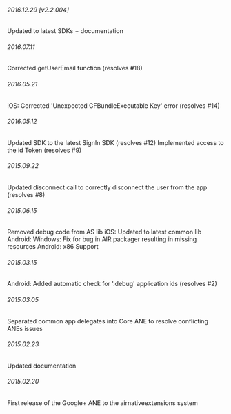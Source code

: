

###### 2016.12.29 [v2.2.004]

Updated to latest SDKs + documentation


######  2016.07.11

Corrected getUserEmail function (resolves #18)


###### 2016.05.21

iOS: Corrected 'Unexpected CFBundleExecutable Key' error (resolves #14)


###### 2016.05.12

Updated SDK to the latest SignIn SDK (resolves #12) 
Implemented access to the id Token (resolves #9)


###### 2015.09.22

Updated disconnect call to correctly disconnect the user from the app (resolves #8)


###### 2015.06.15

Removed debug code from AS lib
iOS: Updated to latest common lib
Android: Windows: Fix for bug in AIR packager resulting in missing resources
Android: x86 Support


###### 2015.03.15

Android: Added automatic check for '.debug' application ids (resolves #2)


###### 2015.03.05

Separated common app delegates into Core ANE to resolve conflicting ANEs issues


###### 2015.02.23

Updated documentation


###### 2015.02.20

First release of the Google+ ANE to the airnativeextensions system
